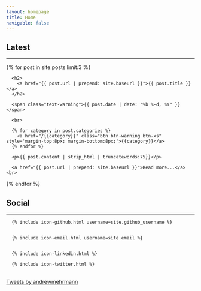 ```yaml
---
layout: homepage
title: Home
navigable: false
---
```


<div class='row'>
<div class='col-xs-12 col-sm-9'>

<div class='well'>

<h2>Latest</h2>

<hr style='border-color:#8e8d8d;'>

<ul style="padding-left:0px;">
  {% for post in site.posts limit:3 %}

      <h2>
        <a href="{{ post.url | prepend: site.baseurl }}">{{ post.title }}</a>
      </h2>

      <span class="text-warning">{{ post.date | date: "%b %-d, %Y" }}</span>

      <br>

      {% for category in post.categories %}
        <a href="/{{category}}" class="btn btn-warning btn-xs" style='margin-top:8px; margin-bottom:8px;'>{{category}}</a>
      {% endfor %}

      <p>{{ post.content | strip_html | truncatewords:75}}</p>

      <a href="{{ post.url | prepend: site.baseurl }}">Read more...</a><br>

  {% endfor %}
</ul>
</div>
</div>
<div class='col-xs-12 col-sm-3 pull-right'>
<h2>Social</h2>
<hr>
<div class="socialBox">

      {% include icon-github.html username=site.github_username %}


      {% include icon-email.html username=site.email %}


      {% include icon-linkedin.html %}

      {% include icon-twitter.html %}

</div>

<br>
<a class="twitter-timeline" data-theme="dark" data-height="900" href="https://twitter.com/andrewmehrmann?ref_src=twsrc%5Etfw">Tweets by andrewmehrmann</a> <script async src="https://platform.twitter.com/widgets.js" charset="utf-8"></script>
</div>
